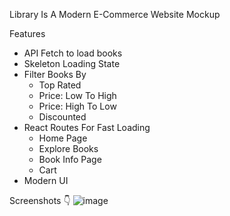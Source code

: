 Library Is A Modern E-Commerce Website Mockup

Features
- API Fetch to load books
- Skeleton Loading State
- Filter Books By
    - Top Rated
    - Price: Low To High 
    - Price: High To Low
    - Discounted
- React Routes For Fast Loading
  - Home Page
  - Explore Books
  - Book Info Page
  - Cart
- Modern UI

Screenshots 👇
![image](https://user-images.githubusercontent.com/87284530/204155171-f38084f8-7cd8-49dc-8b1a-d9dde1c3f1b4.png)
